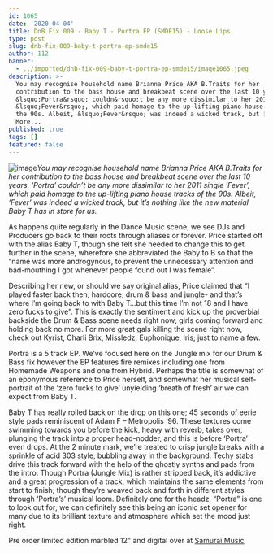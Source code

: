 ```yaml
---
id: 1065
date: '2020-04-04'
title: DnB Fix 009 - Baby T - Portra EP (SMDE15) - Loose Lips
type: post
slug: dnb-fix-009-baby-t-portra-ep-smde15
author: 112
banner:
  - ../imported/dnb-fix-009-baby-t-portra-ep-smde15/image1065.jpeg
description: >-
  You may recognise household name Brianna Price AKA B.Traits for her
  contribution to the bass house and breakbeat scene over the last 10 years.
  &lsquo;Portra&rsquo; couldn&rsquo;t be any more dissimilar to her 2011 single
  &lsquo;Fever&rsquo;, which paid homage to the up-lifting piano house tracks of
  the 90s. Albeit, &lsquo;Fever&rsquo; was indeed a wicked track, but [...]Read
  More...
published: true
tags: []
featured: false
---
```

![image](../../imported/dnb-fix-009-baby-t-portra-ep-smde15/image1065.jpeg)_You may recognise household name Brianna Price AKA B.Traits for her contribution to the bass house and breakbeat scene over the last 10 years. ‘Portra’ couldn’t be any more dissimilar to her 2011 single ‘Fever’, which paid homage to the up-lifting piano house tracks of the 90s. Albeit, ‘Fever’ was indeed a wicked track, but it’s nothing like the new material Baby T has in store for us._ 

As happens quite regularly in the Dance Music scene, we see DJs and Producers go back to their roots through aliases or forever. Price started off with the alias Baby T, though she felt she needed to change this to get further in the scene, wherefore she abbreviated the Baby to B so that the “name was more androgynous, to prevent the unnecessary attention and bad-mouthing I got whenever people found out I was female”.

Describing her new, or should we say original alias, Price claimed that “I played faster back then; hardcore, drum & bass and jungle- and that’s where I’m going back to with Baby T…but this time I’m not 18 and I have zero fucks to give”. This is exactly the sentiment and kick up the proverbial backside the Drum & Bass scene needs right now; girls coming forward and holding back no more. For more great gals killing the scene right now, check out Kyrist, Charli Brix, Missledz, Euphonique, Iris; just to name a few. 

Portra is a 5 track EP. We’ve focused here on the Jungle mix for our Drum & Bass fix however the EP features fire remixes including one from Homemade Weapons and one from Hybrid. Perhaps the title is somewhat of an eponymous reference to Price herself, and somewhat her musical self-portrait of the ‘zero fucks to give’ unyielding ‘breath of fresh’ air we can expect from Baby T. 

Baby T has really rolled back on the drop on this one; 45 seconds of eerie style pads reminiscent of Adam F – Metropolis ‘96. These textures come swimming towards you before the kick, heavy with reverb, takes over, plunging the track into a proper head-nodder, and this is before ‘Portra’ even drops. At the 2 minute mark, we’re treated to crisp jungle breaks with a sprinkle of acid 303 style, bubbling away in the background. Techy stabs drive this track forward with the help of the ghostly synths and pads from the intro. Though Portra (Jungle Mix) is rather stripped back, it’s addictive and a great progression of a track, which maintains the same elements from start to finish; though they’re weaved back and forth in different styles through ‘Portra’s’ musical loom. Definitely one for the headz, “Portra” is one to look out for; we can definitely see this being an iconic set opener for many due to its brilliant texture and atmosphere which set the mood just right.  

Pre order limited edition marbled 12" and digital over at [Samurai Music](http://samurai.lnk.to/smde15)